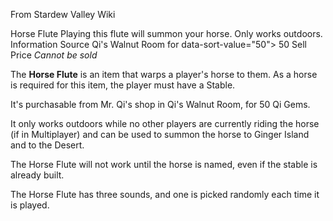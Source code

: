 From Stardew Valley Wiki

Horse Flute Playing this flute will summon your horse. Only works outdoors. Information Source Qi's Walnut Room for data-sort-value="50"&gt; 50 Sell Price *Cannot be sold*

The **Horse Flute** is an item that warps a player's horse to them. As a horse is required for this item, the player must have a Stable.

It's purchasable from Mr. Qi's shop in Qi's Walnut Room, for 50 Qi Gems.

It only works outdoors while no other players are currently riding the horse (if in Multiplayer) and can be used to summon the horse to Ginger Island and to the Desert.

The Horse Flute will not work until the horse is named, even if the stable is already built.

The Horse Flute has three sounds, and one is picked randomly each time it is played.